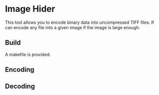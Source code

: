 # Image Hider
This tool allows you to encode binary data into
uncompressed TIFF files. If can encode any file
into a given image if the image is large enough.
## Build
A makefile is provided.
## Encoding


## Decoding
